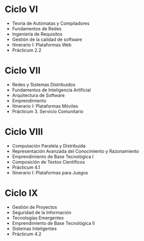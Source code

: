 # Ciclo  VI
- Teoría de Autómatas y  Compiladores
- Fundamentos de Redes
- Ingeniería de Requisitos
- Gestión de la calidad de software
- Itinerario I: Plataformas Web
- Prácticum 2.2
# Ciclo  VII
- Redes y Sistemas Distribuidos
- Fundamentos de Inteligencia Artificial
- Arquitectura de Software
- Emprendimiento
- Itinerario I: Plataformas Móviles
- Prácticum 3. Servicio Comunitario
# Ciclo  VIII
- Computación Paralela y Distribuida
- Representación Avanzada del Conocimiento y Razonamiento
- Emprendimiento de Base Tecnológica I
- Composición de Textos Científicos
- Prácticum 4.1
- Itinerario I: Plataformas para Juegos
# Ciclo  IX
- Gestión de Proyectos
- Seguridad de la Información
- Tecnologías Emergentes
- Emprendimiento de Base Tecnológica II
- Sistemas Inteligentes
- Prácticum 4.2